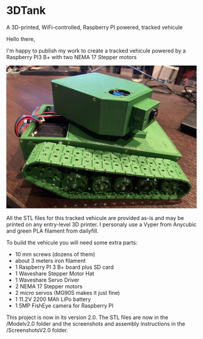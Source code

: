# 3DTank
A 3D-printed, WiFi-controlled, Raspberry PI powered,  tracked vehicule

Hello there,

I'm happy to publish my work to create a tracked vehicule powered by a Raspberry PI3 B+ with two NEMA 17 Stepper motors

![General view](https://github.com/renaudet/3DTank/blob/main/Screenshots/Tank3D_v1.0.png?raw=true)

All the STL files for this tracked vehicule are provided as-is and may be printed on any entry-level 3D printer.
I personaly use a Vyper from Anycubic and green PLA filament from dailyfill.

To build the vehicule you will need some extra parts:

- 10 mm screws (dozens of them)
- about 3 meters iron filament
- 1 Raspberry PI 3 B+ board plus SD card
- 1 Waveshare Stepper Motor Hat
- 1 Waveshare Servo Driver
- 2 NEMA 17 Stepper motors
- 2 micro servos (MG90S makes it just fine)
- 1 11.2V 2200 MAh LiPo battery
- 1 5MP FishEye camera for Raspberry PI

This project is now in its version 2.0. The STL files are now in the /Modelv2.0 folder and the screenshots and assembly instructions in the /ScreenshotsV2.0 folder.